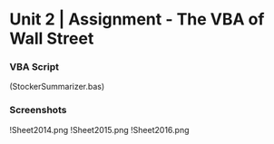 # Unit 2 | Assignment - The VBA of Wall Street

### VBA Script
(StockerSummarizer.bas)

### Screenshots

!Sheet2014.png
!Sheet2015.png
!Sheet2016.png

